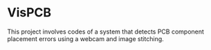 # VisPCB
This project involves codes of a system that detects PCB  component placement errors using a webcam and image stitching.
